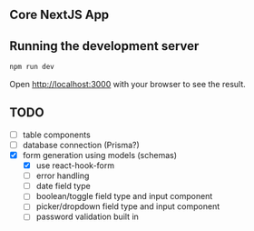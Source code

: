 ## Core NextJS App

## Running the development server

```bash
npm run dev
```

Open [http://localhost:3000](http://localhost:3000) with your browser to see the result.

## TODO

- [ ] table components
- [ ] database connection (Prisma?)
- [x] form generation using models (schemas)
  - [x] use react-hook-form
  - [ ] error handling
  - [ ] date field type
  - [ ] boolean/toggle field type and input component
  - [ ] picker/dropdown field type and input component
  - [ ] password validation built in
